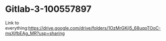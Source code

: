 # Gitlab-3-100557897

Link to everything:https://drive.google.com/drive/folders/1OzMrGKjI5_68uqoTOoC-msXjfbEAg_MR?usp=sharing
